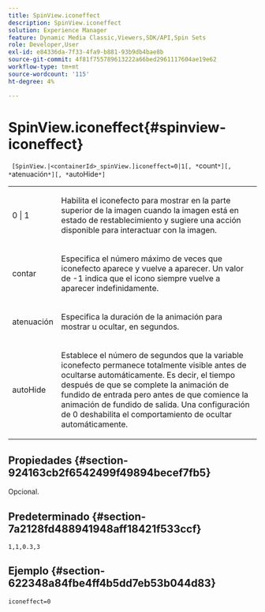 ```yaml
---
title: SpinView.iconeffect
description: SpinView.iconeffect
solution: Experience Manager
feature: Dynamic Media Classic,Viewers,SDK/API,Spin Sets
role: Developer,User
exl-id: e84336da-7f33-4fa9-b881-93b9db4bae8b
source-git-commit: 4f81f755789613222a66bed2961117604ae19e62
workflow-type: tm+mt
source-wordcount: '115'
ht-degree: 4%

---
```


# SpinView.iconeffect{#spinview-iconeffect}

` [SpinView.|<containerId>_spinView.]iconeffect=0|1[, *`count`*][, *`atenuación`*][, *`autoHide`*]`

<table id="table_6CAA904E976A41BD994D8926F46F0BAF"> 
 <tbody> 
  <tr> 
   <td colname="col1"> <p> <span class="codeph"> 0 | 1</span> </p> </td> 
   <td colname="col2"> <p> Habilita el <span class="codeph"> iconefecto</span> para mostrar en la parte superior de la imagen cuando la imagen está en estado de restablecimiento y sugiere una acción disponible para interactuar con la imagen. </p> </td> 
  </tr> 
  <tr> 
   <td colname="col1"> <p> <span class="codeph"><span class="varname"> contar</span></span> </p> </td> 
   <td colname="col2"> <p> Especifica el número máximo de veces que <span class="codeph"> iconefecto</span> aparece y vuelve a aparecer. Un valor de <span class="codeph"> -1</span> indica que el icono siempre vuelve a aparecer indefinidamente. </p> </td> 
  </tr> 
  <tr> 
   <td colname="col1"> <p><span class="codeph"><span class="varname"> atenuación</span></span> </p> </td> 
   <td colname="col2"> <p>Especifica la duración de la animación para mostrar u ocultar, en segundos. </p> </td> 
  </tr> 
  <tr> 
   <td colname="col1"> <p><span class="codeph"><span class="varname"> autoHide</span></span> </p> </td> 
   <td colname="col2"> <p>Establece el número de segundos que la variable <span class="codeph"> iconefecto</span> permanece totalmente visible antes de ocultarse automáticamente. Es decir, el tiempo después de que se complete la animación de fundido de entrada pero antes de que comience la animación de fundido de salida. Una configuración de <span class="codeph"> 0</span> deshabilita el comportamiento de ocultar automáticamente. </p> </td> 
  </tr> 
 </tbody> 
</table>

## Propiedades {#section-924163cb2f6542499f49894becef7fb5}

Opcional.

## Predeterminado {#section-7a2128fd488941948aff18421f533ccf}

`1,1,0.3,3`

## Ejemplo {#section-622348a84fbe4ff4b5dd7eb53b044d83}

`iconeffect=0`
